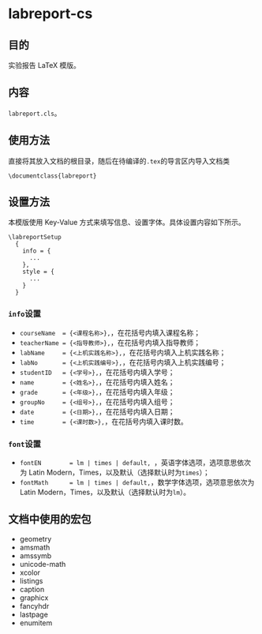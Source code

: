 # labreport-cs

## 目的

实验报告 LaTeX 模版。

## 内容

`labreport.cls`。

## 使用方法

直接将其放入文档的根目录，随后在待编译的`.tex`的导言区内导入文档类
```
\documentclass{labreport}
```

## 设置方法

本模版使用 Key-Value 方式来填写信息、设置字体。具体设置内容如下所示。

```
\labreportSetup
  {
    info = {
      ...
    }, 
    style = {
      ...
    }
  }
```

### `info`设置

- `courseName  = {<课程名称>},`，在花括号内填入课程名称；
- `teacherName = {<指导教师>},`，在花括号内填入指导教师；
- `labName     = {<上机实践名称>},`，在花括号内填入上机实践名称；
- `labNo       = {<上机实践编号>},`，在花括号内填入上机实践编号；
- `studentID   = {<学号>},`，在花括号内填入学号；
- `name        = {<姓名>},`，在花括号内填入姓名；
- `grade       = {<年级>},`，在花括号内填入年级；
- `groupNo     = {<组号>},`，在花括号内填入组号；
- `date        = {<日期>},`，在花括号内填入日期；
- `time        = {<课时数>},`，在花括号内填入课时数。

### `font`设置

- `fontEN        = lm | times | default, `，英语字体选项，选项意思依次为 Latin Modern，Times，以及默认（选择默认时为`times`）；
- `fontMath      = lm | times | default,`，数学字体选项，选项意思依次为 Latin Modern，Times，以及默认（选择默认时为`lm`）。

## 文档中使用的宏包

- geometry
- amsmath
- amssymb
- unicode-math
- xcolor
- listings
- caption
- graphicx
- fancyhdr
- lastpage
- enumitem
